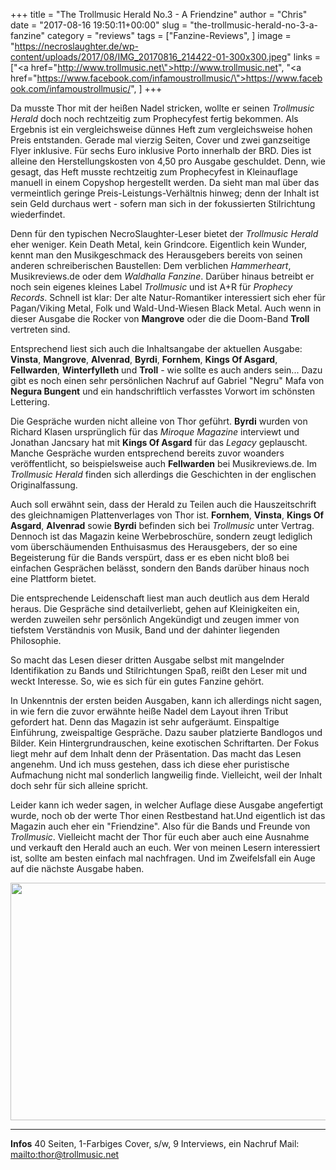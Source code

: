 +++
title = "The Trollmusic Herald No.3 - A Friendzine"
author = "Chris"
date = "2017-08-16 19:50:11+00:00"
slug = "the-trollmusic-herald-no-3-a-fanzine"
category = "reviews"
tags = ["Fanzine-Reviews", ]
image = "https://necroslaughter.de/wp-content/uploads/2017/08/IMG_20170816_214422-01-300x300.jpeg"
links = ["<a href=\"http://www.trollmusic.net\">http://www.trollmusic.net</a>", "<a href=\"https://www.facebook.com/infamoustrollmusic/\">https://www.facebook.com/infamoustrollmusic/</a>", ]
+++

Da musste Thor mit der heißen Nadel stricken, wollte er seinen _Trollmusic Herald_ doch noch rechtzeitig zum Prophecyfest fertig bekommen. Als Ergebnis ist ein vergleichsweise dünnes Heft zum vergleichsweise hohen Preis entstanden. Gerade mal vierzig Seiten, Cover und zwei ganzseitige Flyer inklusive. Für sechs Euro inklusive Porto innerhalb der BRD. Dies ist alleine den Herstellungskosten von 4,50 pro Ausgabe geschuldet. Denn, wie gesagt, das Heft musste rechtzeitig zum Prophecyfest in Kleinauflage manuell in einem Copyshop hergestellt werden. Da sieht man mal über das vermeintlich geringe Preis-Leistungs-Verhältnis hinweg; denn der Inhalt ist sein Geld durchaus wert - sofern man sich in der fokussierten Stilrichtung wiederfindet.

Denn für den typischen NecroSlaughter-Leser bietet der _Trollmusic Herald_ eher weniger. Kein Death Metal, kein Grindcore. Eigentlich kein Wunder, kennt man den Musikgeschmack des Herausgebers bereits von seinen anderen schreiberischen Baustellen: Dem verblichen _Hammerheart_, Musikreviews.de oder dem _Waldhalla Fanzine_. Darüber hinaus betreibt er noch sein eigenes kleines Label _Trollmusic_ und ist A+R für _Prophecy Records_. Schnell ist klar: Der alte Natur-Romantiker interessiert sich eher für Pagan/Viking Metal, Folk und Wald-Und-Wiesen Black Metal. Auch wenn in dieser Ausgabe die Rocker von **Mangrove** oder die die Doom-Band **Troll** vertreten sind.

Entsprechend liest sich auch die Inhaltsangabe der aktuellen Ausgabe: **Vinsta**, **Mangrove**, **Alvenrad**, **Byrdi**, **Fornhem**, **Kings Of Asgard**, **Fellwarden**, **Winterfylleth** und **Troll** - wie sollte es auch anders sein...
Dazu gibt es noch einen sehr persönlichen Nachruf auf Gabriel "Negru" Mafa von **Negura Bungent** und ein handschriftlich verfasstes Vorwort im schönsten Lettering.

Die Gespräche wurden nicht alleine von Thor geführt. **Byrdi** wurden von Richard Klasen ursprünglich für das _Miroque Magazine_ interviewt und Jonathan Jancsary hat mit **Kings Of Asgard** für das _Legacy_ geplauscht. Manche Gespräche wurden entsprechend bereits zuvor woanders veröffentlicht, so beispielsweise auch **Fellwarden** bei Musikreviews.de. Im _Trollmusic Herald_ finden sich allerdings die Geschichten in der englischen Originalfassung.

Auch soll erwähnt sein, dass der Herald zu Teilen auch die Hauszeitschrift des gleichnamigen Plattenverlages von Thor ist. **Fornhem**, **Vinsta**, **Kings Of Asgard**, **Alvenrad** sowie **Byrdi** befinden sich bei _Trollmusic_ unter Vertrag. Dennoch ist das Magazin keine Werbebroschüre, sondern zeugt lediglich vom überschäumenden Enthuisasmus des Herausgebers, der so eine Begeisterung für die Bands verspürt, dass er es eben nicht bloß bei einfachen Gesprächen belässt, sondern den Bands darüber hinaus noch eine Plattform bietet.

Die entsprechende Leidenschaft liest man auch deutlich aus dem Herald heraus. Die Gespräche sind detailverliebt, gehen auf Kleinigkeiten ein, werden zuweilen sehr persönlich Angekündigt und zeugen immer von tiefstem Verständnis von Musik, Band und der dahinter liegenden Philosophie.

So macht das Lesen dieser dritten Ausgabe selbst mit mangelnder Identifikation zu Bands und Stilrichtungen Spaß, reißt den Leser mit und weckt Interesse. So, wie es sich für ein gutes Fanzine gehört.

In Unkenntnis der ersten beiden Ausgaben, kann ich allerdings nicht sagen, in wie fern die zuvor erwähnte heiße Nadel dem Layout ihren Tribut gefordert hat. Denn das Magazin ist sehr aufgeräumt. Einspaltige Einführung, zweispaltige Gespräche. Dazu sauber platzierte Bandlogos und Bilder. Kein Hintergrundrauschen, keine exotischen Schriftarten. Der Fokus liegt mehr auf dem Inhalt denn der Präsentation. Das macht das Lesen angenehm. Und ich muss gestehen, dass ich diese eher puristische Aufmachung nicht mal sonderlich langweilig finde. Vielleicht, weil der Inhalt doch sehr für sich alleine spricht.

Leider kann ich weder sagen, in welcher Auflage diese Ausgabe angefertigt wurde, noch ob der werte Thor einen Restbestand hat.Und eigentlich ist das Magazin auch eher ein "Friendzine". Also für die Bands und Freunde von _Trollmusic_. Vielleicht macht der Thor für euch aber auch eine Ausnahme und verkauft den Herald auch an euch. Wer von meinen Lesern interessiert ist, sollte am besten einfach mal nachfragen. Und im Zweifelsfall ein Auge auf die nächste Ausgabe haben.

<img alt="" class="aligncenter size-large wp-image-16394" height="380" src="https://necroslaughter.de/wp-content/uploads/2017/08/20368787_1462929397106013_5410021987966254114_o-690x386.jpg" width="680"/>



---
**Infos**
40 Seiten, 1-Farbiges Cover, s/w, 9 Interviews, ein Nachruf
Mail: <a href="thor@trollmusic.net">mailto:thor@trollmusic.net</a>
